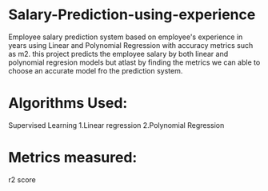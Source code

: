 # Salary-Prediction-using-experience
Employee salary prediction system based on employee's experience in years using Linear and Polynomial Regression with accuracy metrics such as m2.
this project predicts the employee salary by both linear and polynomial regresion models but atlast by finding the metrics we can able to choose an accurate model fro the prediction system.
# Algorithms Used:
  Supervised Learning
    1.Linear regression
    2.Polynomial Regression 
# Metrics measured:
  r2 score


